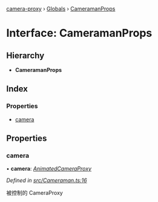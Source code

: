 [camera-proxy](../README.md) › [Globals](../globals.md) › [CameramanProps](cameramanprops.md)

# Interface: CameramanProps

## Hierarchy

* **CameramanProps**

## Index

### Properties

* [camera](cameramanprops.md#camera)

## Properties

###  camera

• **camera**: *[AnimatedCameraProxy](../classes/animatedcameraproxy.md)*

*Defined in [src/Cameraman.ts:16](https://github.com/alibaba/camera-proxy/blob/b158ca3/src/Cameraman.ts#L16)*

被控制的 CameraProxy
